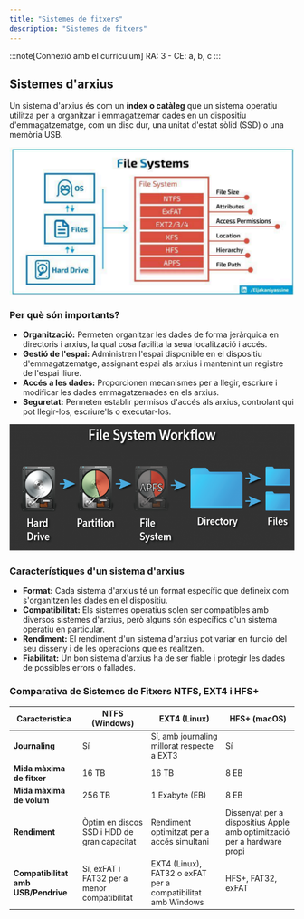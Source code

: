 ```yaml
---
title: "Sistemes de fitxers"
description: "Sistemes de fitxers"
---
```


:::note[Connexió amb el currículum]
RA: 3 - CE: a, b, c
:::

## Sistemes d'arxius

Un sistema d'arxius és com un **índex o catàleg** que un sistema operatiu utilitza per a organitzar i emmagatzemar dades en un dispositiu d'emmagatzematge, com un disc dur, una unitat d'estat sòlid (SSD) o una memòria USB.

 ![File System](../../../../assets/ut3/file%20system%20general.png)

### Per què són importants?

-   **Organització:** Permeten organitzar les dades de forma jeràrquica en directoris i arxius, la qual cosa facilita la seua localització i accés.
-   **Gestió de l'espai:** Administren l'espai disponible en el dispositiu d'emmagatzematge, assignant espai als arxius i mantenint un registre de l'espai lliure.
-   **Accés a les dades:** Proporcionen mecanismes per a llegir, escriure i modificar les dades emmagatzemades en els arxius.
-   **Seguretat:** Permeten establir permisos d'accés als arxius, controlant qui pot llegir-los, escriure'ls o executar-los.
  
![File System workflow](../../../../assets/ut3/File-system-workflow.png)

### Característiques d'un sistema d'arxius

-   **Format:** Cada sistema d'arxius té un format específic que defineix com s'organitzen les dades en el dispositiu.
-   **Compatibilitat:** Els sistemes operatius solen ser compatibles amb diversos sistemes d'arxius, però alguns són específics d'un sistema operatiu en particular.
-   **Rendiment:** El rendiment d'un sistema d'arxius pot variar en funció del seu disseny i de les operacions que es realitzen.
-   **Fiabilitat:** Un bon sistema d'arxius ha de ser fiable i protegir les dades de possibles errors o fallades.

### Comparativa de Sistemes de Fitxers NTFS, EXT4 i HFS+

| Característica                      | NTFS (Windows)                                                               | EXT4 (Linux)                                                                   | HFS+ (macOS)                                                           |
| ----------------------------------- | ---------------------------------------------------------------------------- | ------------------------------------------------------------------------------ | ---------------------------------------------------------------------- |
| **Journaling**                      | Sí                                                                           | Sí, amb journaling millorat respecte a EXT3                                    | Sí                                                                     |
| **Mida màxima de fitxer**           | 16 TB                                                                        | 16 TB                                                                          | 8 EB                                                                   |
| **Mida màxima de volum**            | 256 TB                                                                       | 1 Exabyte (EB)                                                                 | 8 EB                                                                   |
| **Rendiment**                       | Òptim en discos SSD i HDD de gran capacitat                                  | Rendiment optimitzat per a accés simultani                                     | Dissenyat per a dispositius Apple amb optimització per a hardware propi|
| **Compatibilitat amb USB/Pendrive** | Sí, exFAT i FAT32 per a menor compatibilitat                                  | EXT4 (Linux), FAT32 o exFAT per a compatibilitat amb Windows                    | HFS+, FAT32, exFAT                                                      |


